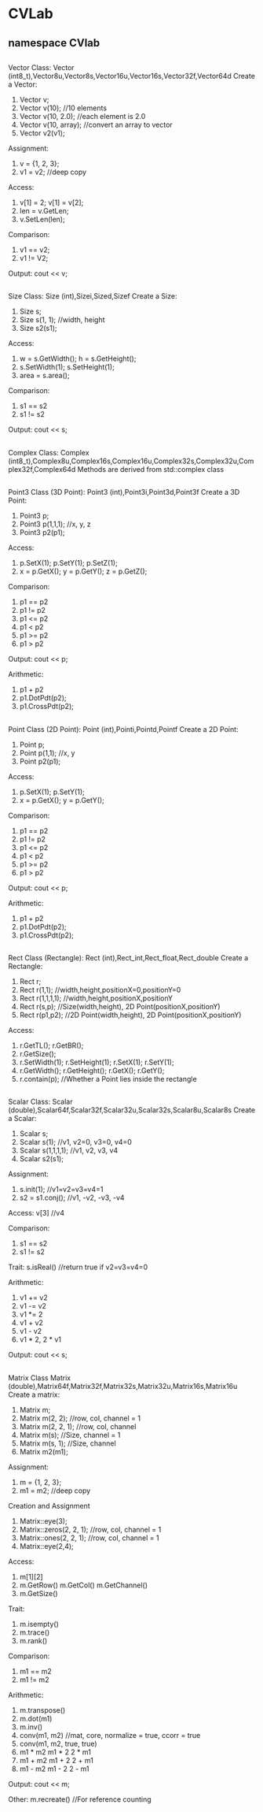 # CVLab

## namespace CVlab


##
Vector Class:
Vector (int8_t),Vector8u,Vector8s,Vector16u,Vector16s,Vector32f,Vector64d
Create a Vector:
1. Vector v;
2. Vector v(10);            //10 elements
3. Vector v(10, 2.0);       //each element is 2.0
4. Vector v(10, array);     //convert an array to vector
5. Vector v2(v1);

Assignment:
1. v = {1, 2, 3};
2. v1 = v2;                 //deep copy

Access:
1. v[1] = 2;
   v[1] = v[2];
2. len = v.GetLen;
3. v.SetLen(len);

Comparison:
1. v1 == v2;
2. v1 != V2;

Output:
cout << v;


##
Size Class:
Size (int),Sizei,Sized,Sizef
Create a Size:
1. Size s;
2. Size s(1, 1);              //width, height
3. Size s2(s1);

Access:
1. w = s.GetWidth();
   h = s.GetHeight();
2. s.SetWidth(1);
   s.SetHeight(1);
3. area = s.area();

Comparison:
1. s1 == s2
2. s1 != s2

Output:
cout << s;


##
Complex Class:
Complex (int8_t),Complex8u,Complex16s,Complex16u,Complex32s,Complex32u,Complex32f,Complex64d
Methods are derived from std::complex class


##
Point3 Class (3D Point):
Point3 (int),Point3i,Point3d,Point3f
Create a 3D Point:
1. Point3 p;
2. Point3 p(1,1,1);          //x, y, z         
3. Point3 p2(p1);

Access:
1. p.SetX(1);
   p.SetY(1);
   p.SetZ(1);
2. x = p.GetX();
   y = p.GetY();
   z = p.GetZ();

Comparison:
1. p1 == p2
2. p1 != p2
3. p1 <= p2
4. p1 < p2
5. p1 >= p2
6. p1 > p2

Output:
cout << p;

Arithmetic:
1. p1 + p2
2. p1.DotPdt(p2);
3. p1.CrossPdt(p2);


##
Point Class (2D Point):
Point (int),Pointi,Pointd,Pointf
Create a 2D Point:
1. Point p;
2. Point p(1,1);              //x, y
3. Point p2(p1);

Access:
1. p.SetX(1);
   p.SetY(1);
2. x = p.GetX();
   y = p.GetY();

Comparison:
1. p1 == p2
2. p1 != p2
3. p1 <= p2
4. p1 < p2
5. p1 >= p2
6. p1 > p2

Output:
cout << p;

Arithmetic:
1. p1 + p2
2. p1.DotPdt(p2);
3. p1.CrossPdt(p2);


##
Rect Class (Rectangle):
Rect (int),Rect_int,Rect_float,Rect_double
Create a Rectangle:
1. Rect r;
2. Rect r(1,1);              //width,height,positionX=0,positionY=0
3. Rect r(1,1,1,1);          //width,height,positionX,positionY
4. Rect r(s,p);              //Size(width,height), 2D Point(positionX,positionY)
5. Rect r(p1,p2);            //2D Point(width,height), 2D Point(positionX,positionY)

Access:
1. r.GetTL();
   r.GetBR();
2. r.GetSize();
3. r.SetWidth(1);
   r.SetHeight(1);
   r.SetX(1);
   r.SetY(1);
4. r.GetWidth();
   r.GetHeight();
   r.GetX();
   r.GetY();
5. r.contain(p);             //Whether a Point lies inside the rectangle


##
Scalar Class:
Scalar (double),Scalar64f,Scalar32f,Scalar32u,Scalar32s,Scalar8u,Scalar8s
Create a Scalar:
1. Scalar s;
2. Scalar s(1);              //v1, v2=0, v3=0, v4=0
2. Scalar s(1,1,1,1);        //v1, v2, v3, v4
3. Scalar s2(s1);

Assignment:
1. s.init(1);                //v1=v2=v3=v4=1
2. s2 = s1.conj();           //v1, -v2, -v3, -v4

Access:
v[3]                         //v4

Comparison:
1. s1 == s2
2. s1 != s2

Trait:
s.isReal()                   //return true if v2=v3=v4=0

Arithmetic:
1. v1 += v2
2. v1 -= v2
3. v1 *= 2
4. v1 + v2
5. v1 - v2
6. v1 * 2, 2 * v1

Output:
cout << s;

##
Matrix Class
Matrix (double),Matrix64f,Matrix32f,Matrix32s,Matrix32u,Matrix16s,Matrix16u
Create a matrix:
1. Matrix m;
2. Matrix m(2, 2);            //row, col, channel = 1
3. Matrix m(2, 2, 1);         //row, col, channel
4. Matrix m(s);               //Size, channel = 1
5. Matrix m(s, 1);            //Size, channel
6. Matrix m2(m1);

Assignment:
1. m = {1, 2, 3};
2. m1 = m2;                   //deep copy

Creation and Assignment
1. Matrix::eye(3);
2. Matrix::zeros(2, 2, 1);    //row, col, channel = 1
3. Matrix::ones(2, 2, 1);     //row, col, channel = 1
4. Matrix::eye(2,4);

Access:
1. m[1][2]
2. m.GetRow()
   m.GetCol()
   m.GetChannel()
3. m.GetSize()

Trait:
1. m.isempty()
2. m.trace()
3. m.rank()

Comparison:
1. m1 == m2
2. m1 != m2

Arithmetic:
1. m.transpose()
2. m.dot(m1)
3. m.inv()
4. conv(m1, m2)                //mat, core, normalize = true, ccorr = true
5. conv(m1, m2, true, true)
6. m1 * m2
   m1 * 2
   2 * m1
7. m1 + m2
   m1 + 2
   2 + m1
8. m1 - m2
   m1 - 2
   2 - m1

Output:
cout << m;

Other:
m.recreate()                   //For reference counting